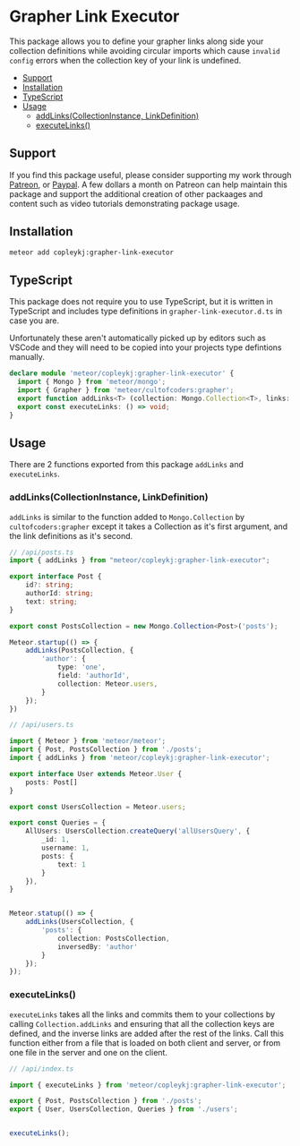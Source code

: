 # Grapher Link Executor

This package allows you to define your grapher links along side your collection definitions while avoiding circular imports which cause `invalid config` errors when the collection key of your link is undefined.

- [Support](#support)
- [Installation](#installation)
- [TypeScript](#typescript)
- [Usage](#usage)
  - [addLinks(CollectionInstance, LinkDefinition)](#addlinkscollectioninstance-linkdefinition)
  - [executeLinks()](#executelinks)

## Support

If you find this package useful, please consider supporting my work through [Patreon](https://www.patreon.com/copleykj), or [Paypal](https://paypal.me/copleykj). A few dollars a month on Patreon can help maintain this package and support the additional creation of other packaages and content such as video tutorials demonstrating package usage.

## Installation

```sh
meteor add copleykj:grapher-link-executor
```

## TypeScript

This package does not require you to use TypeScript, but it is written in TypeScript and includes type definitions in `grapher-link-executor.d.ts` in case you are.

Unfortunately these aren't automatically picked up by editors such as VSCode and they will need to be copied into your projects type defintions manually.

```ts
declare module 'meteor/copleykj:grapher-link-executor' {
  import { Mongo } from 'meteor/mongo';
  import { Grapher } from 'meteor/cultofcoders:grapher';
  export function addLinks<T> (collection: Mongo.Collection<T>, links: Grapher.Link<any>): void;
  export const executeLinks: () => void;
}
```

## Usage

There are 2 functions exported from this package `addLinks` and `executeLinks`.

### addLinks(CollectionInstance, LinkDefinition)

`addLinks` is similar to the function added to `Mongo.Collection` by `cultofcoders:grapher` except it takes a Collection as it's first argument, and the link definitions as it's second.

```ts
// /api/posts.ts
import { addLinks } from "meteor/copleykj:grapher-link-executor";

export interface Post {
    id?: string;
    authorId: string;
    text: string;
}

export const PostsCollection = new Mongo.Collection<Post>('posts');

Meteor.startup(() => {
    addLinks(PostsCollection, {
        'author': {
            type: 'one',
            field: 'authorId',
            collection: Meteor.users,
        }
    });
})
```

```ts
// /api/users.ts

import { Meteor } from 'meteor/meteor';
import { Post, PostsCollection } from './posts';
import { addLinks } from 'meteor/copleykj:grapher-link-executor';

export interface User extends Meteor.User {
    posts: Post[]
}

export const UsersCollection = Meteor.users;

export const Queries = {
    AllUsers: UsersCollection.createQuery('allUsersQuery', {
        _id: 1,
        username: 1,
        posts: {
            text: 1
        }
    }),
}


Meteor.statup(() => {
    addLinks(UsersCollection, {
        'posts': {
            collection: PostsCollection,
            inversedBy: 'author'
        }
    });
});
```

### executeLinks()

`executeLinks` takes all the links and commits them to your collections by calling `Collection.addLinks` and ensuring that all the collection keys are defined, and the inverse links are added after the rest of the links. Call this function either from a file that is loaded on both client and server, or from one file in the server and one on the client.

```ts
// /api/index.ts

import { executeLinks } from 'meteor/copleykj:grapher-link-executor';

export { Post, PostsCollection } from './posts';
export { User, UsersCollection, Queries } from './users';


executeLinks();
```
